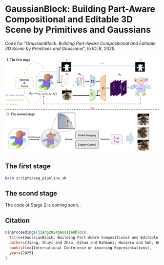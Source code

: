 # GaussianBlock: Building Part-Aware Compositional and Editable 3D Scene by Primitives and Gaussians

Code for "*GaussianBlock: Building Part-Aware Compositional and Editable 3D Scene by Primitives and Gaussians*", In ICLR, 2025.

<div style="text-align:center;">
  <img src="framework.png" alt="Figure 1">
</div>

## The first stage

```bash
bash scripts/seq_pipeline.sh
```

## The scond stage
The code of Stage 2 is coming soon...

## Citation

```bibtex
@inproceedings{jiang2024gaussianblock,
  title={GaussianBlock: Building Part-Aware Compositional and Editable 3D Scene by Primitives and Gaussians},
  author={Jiang, Shuyi and Zhao, Qihao and Rahmani, Hossein and Soh, De Wen and Liu, Jun and Zhao, Na},
  booktitle={International Conference on Learning Representations},
  year={2025}
}
```